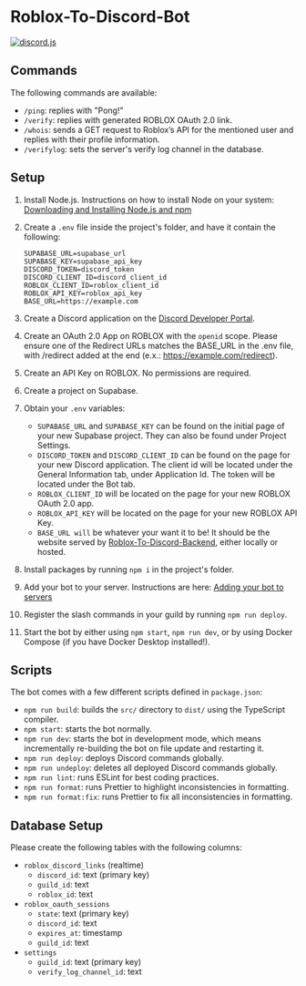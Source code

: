 # Roblox-To-Discord-Bot

[![discord.js](https://img.shields.io/badge/discord.js-%5E14.21.0-blue)](https://discord.js.org/)

## Commands

The following commands are available:

- `/ping`: replies with "Pong!"
- `/verify`: replies with generated ROBLOX OAuth 2.0 link.
- `/whois`: sends a GET request to Roblox’s API for the mentioned user and replies with their profile information.
- `/verifylog`: sets the server's verify log channel in the database.

## Setup

1. Install Node.js. Instructions on how to install Node on your system: [Downloading and Installing Node.js and npm](https://docs.npmjs.com/downloading-and-installing-node-js-and-npm)
2. Create a `.env` file inside the project's folder, and have it contain the following:
    
   ```
   SUPABASE_URL=supabase_url
   SUPABASE_KEY=supabase_api_key
   DISCORD_TOKEN=discord_token
   DISCORD_CLIENT_ID=discord_client_id
   ROBLOX_CLIENT_ID=roblox_client_id
   ROBLOX_API_KEY=roblox_api_key
   BASE_URL=https://example.com
   ```
3. Create a Discord application on the [Discord Developer Portal](https://discord.com/developers/applications/).
4. Create an OAuth 2.0 App on ROBLOX with the `openid` scope. Please ensure one of the Redirect URLs matches the BASE_URL in the .env file, with /redirect added at the end (e.x.: https://example.com/redirect).
5. Create an API Key on ROBLOX. No permissions are required.
6. Create a project on Supabase.
7. Obtain your `.env` variables:
      - `SUPABASE_URL` and `SUPABASE_KEY` can be found on the initial page of your new Supabase project. They can also be found under Project Settings.
      - `DISCORD_TOKEN` and `DISCORD_CLIENT_ID` can be found on the page for your new Discord application. The client id will be located under the General Information tab, under Application Id. The token will be located under the Bot tab.
      - `ROBLOX_CLIENT_ID` will be located on the page for your new ROBLOX OAuth 2.0 app.
      - `ROBLOX_API_KEY` will be located on the page for your new ROBLOX API Key.
      - `BASE_URL will` be whatever your want it to be! It should be the website served by [Roblox-To-Discord-Backend](https://github.com/spencrc/Roblox-To-Discord-Backend), either locally or hosted.
8. Install packages by running `npm i` in the project's folder.
9. Add your bot to your server. Instructions are here: [Adding your bot to servers](https://discordjs.guide/preparations/adding-your-bot-to-servers.html)
10. Register the slash commands in your guild by running `npm run deploy`.
11. Start the bot by either using `npm start`, `npm run dev`, or by using Docker Compose (if you have Docker Desktop installed!).

## Scripts

The bot comes with a few different scripts defined in `package.json`:

- `npm run build`: builds the `src/` directory to `dist/` using the TypeScript compiler.
- `npm start`: starts the bot normally.
- `npm run dev`: starts the bot in development mode, which means incrementally re-building the bot on file update and restarting it.
- `npm run deploy`: deploys Discord commands globally.
- `npm run undeploy`: deletes all deployed Discord commands globally.
- `npm run lint`: runs ESLint for best coding practices.
- `npm run format`: runs Prettier to highlight inconsistencies in formatting.
- `npm run format:fix`: runs Prettier to fix all inconsistencies in formatting.

## Database Setup

Please create the following tables with the following columns:

- `roblox_discord_links` (realtime)
  - `discord_id`: text (primary key)
  - `guild_id`: text
  - `roblox_id`: text
- `roblox_oauth_sessions`
  - `state`: text (primary key)
  - `discord_id`: text
  - `expires_at`: timestamp
  - `guild_id`: text
- `settings`
  - `guild_id`: text (primary key)
  - `verify_log_channel_id`: text
